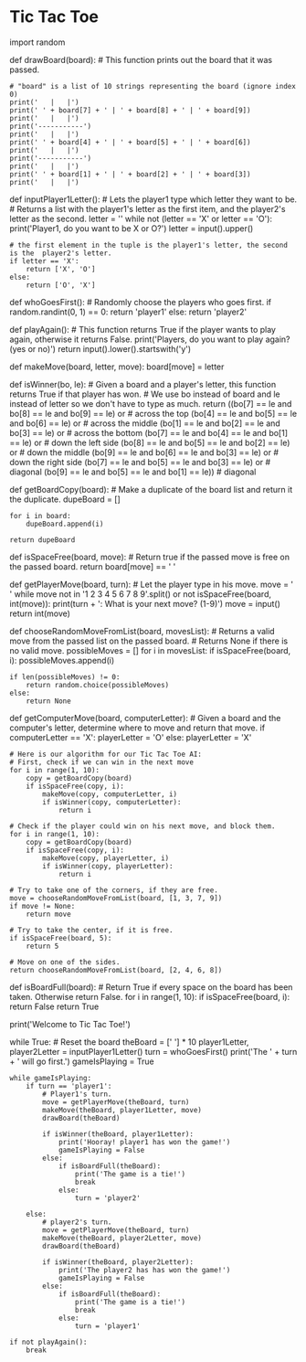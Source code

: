 # Tic Tac Toe

import random

def drawBoard(board):
    # This function prints out the board that it was passed.

    # "board" is a list of 10 strings representing the board (ignore index 0)
    print('   |   |')
    print(' ' + board[7] + ' | ' + board[8] + ' | ' + board[9])
    print('   |   |')
    print('-----------')
    print('   |   |')
    print(' ' + board[4] + ' | ' + board[5] + ' | ' + board[6])
    print('   |   |')
    print('-----------')
    print('   |   |')
    print(' ' + board[1] + ' | ' + board[2] + ' | ' + board[3])
    print('   |   |')

def inputPlayer1Letter():
    # Lets the player1 type which letter they want to be.
    # Returns a list with the player1's letter as the first item, and the player2's letter as the second.
    letter = ''
    while not (letter == 'X' or letter == 'O'):
        print('Player1, do you want to be X or O?')
        letter = input().upper()

    # the first element in the tuple is the player1's letter, the second is the  player2's letter.
    if letter == 'X':
        return ['X', 'O']
    else:
        return ['O', 'X']

def whoGoesFirst():
    # Randomly choose the players who goes first.
    if random.randint(0, 1) == 0:
        return 'player1'
    else:
        return 'player2'

def playAgain():
    # This function returns True if the player wants to play again, otherwise it returns False.
    print('Players, do you want to play again? (yes or no)')
    return input().lower().startswith('y')

def makeMove(board, letter, move):
    board[move] = letter

def isWinner(bo, le):
    # Given a board and a player's letter, this function returns True if that player has won.
    # We use bo instead of board and le instead of letter so we don't have to type as much.
    return ((bo[7] == le and bo[8] == le and bo[9] == le) or # across the top
    (bo[4] == le and bo[5] == le and bo[6] == le) or # across the middle
    (bo[1] == le and bo[2] == le and bo[3] == le) or # across the bottom
    (bo[7] == le and bo[4] == le and bo[1] == le) or # down the left side
    (bo[8] == le and bo[5] == le and bo[2] == le) or # down the middle
    (bo[9] == le and bo[6] == le and bo[3] == le) or # down the right side
    (bo[7] == le and bo[5] == le and bo[3] == le) or # diagonal
    (bo[9] == le and bo[5] == le and bo[1] == le)) # diagonal

def getBoardCopy(board):
    # Make a duplicate of the board list and return it the duplicate.
    dupeBoard = []

    for i in board:
        dupeBoard.append(i)

    return dupeBoard

def isSpaceFree(board, move):
    # Return true if the passed move is free on the passed board.
    return board[move] == ' '

def getPlayerMove(board, turn):
    # Let the player type in his move.
    move = ' '
    while move not in '1 2 3 4 5 6 7 8 9'.split() or not isSpaceFree(board, int(move)):
        print(turn + ': What is your next move? (1-9)')
        move = input()
    return int(move)

def chooseRandomMoveFromList(board, movesList):
    # Returns a valid move from the passed list on the passed board.
    # Returns None if there is no valid move.
    possibleMoves = []
    for i in movesList:
        if isSpaceFree(board, i):
            possibleMoves.append(i)

    if len(possibleMoves) != 0:
        return random.choice(possibleMoves)
    else:
        return None

def getComputerMove(board, computerLetter):
    # Given a board and the computer's letter, determine where to move and return that move.
    if computerLetter == 'X':
        playerLetter = 'O'
    else:
        playerLetter = 'X'

    # Here is our algorithm for our Tic Tac Toe AI:
    # First, check if we can win in the next move
    for i in range(1, 10):
        copy = getBoardCopy(board)
        if isSpaceFree(copy, i):
            makeMove(copy, computerLetter, i)
            if isWinner(copy, computerLetter):
                return i

    # Check if the player could win on his next move, and block them.
    for i in range(1, 10):
        copy = getBoardCopy(board)
        if isSpaceFree(copy, i):
            makeMove(copy, playerLetter, i)
            if isWinner(copy, playerLetter):
                return i

    # Try to take one of the corners, if they are free.
    move = chooseRandomMoveFromList(board, [1, 3, 7, 9])
    if move != None:
        return move

    # Try to take the center, if it is free.
    if isSpaceFree(board, 5):
        return 5

    # Move on one of the sides.
    return chooseRandomMoveFromList(board, [2, 4, 6, 8])

def isBoardFull(board):
    # Return True if every space on the board has been taken. Otherwise return False.
    for i in range(1, 10):
        if isSpaceFree(board, i):
            return False
    return True


print('Welcome to Tic Tac Toe!')

while True:
    # Reset the board
    theBoard = [' '] * 10
    player1Letter, player2Letter = inputPlayer1Letter()
    turn = whoGoesFirst()
    print('The ' + turn + ' will go first.')
    gameIsPlaying = True

    while gameIsPlaying:
        if turn == 'player1':
            # Player1's turn.
            move = getPlayerMove(theBoard, turn)
            makeMove(theBoard, player1Letter, move)
            drawBoard(theBoard)

            if isWinner(theBoard, player1Letter):
                print('Hooray! player1 has won the game!')
                gameIsPlaying = False
            else:
                if isBoardFull(theBoard):
                    print('The game is a tie!')
                    break
                else:                 
                    turn = 'player2'

        else:
            # player2's turn.
            move = getPlayerMove(theBoard, turn)
            makeMove(theBoard, player2Letter, move)
            drawBoard(theBoard)

            if isWinner(theBoard, player2Letter):
                print('The player2 has has won the game!')
                gameIsPlaying = False
            else:
                if isBoardFull(theBoard):
                    print('The game is a tie!')
                    break
                else:
                    turn = 'player1'

    if not playAgain():
        break

